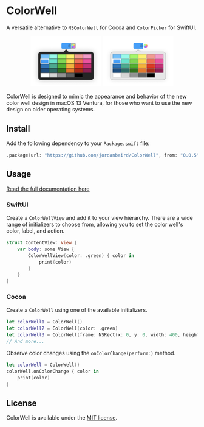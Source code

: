 # ColorWell

A versatile alternative to `NSColorWell` for Cocoa and `ColorPicker` for SwiftUI.

<div align='center'>
    <img src='Sources/ColorWell/Documentation.docc/Resources/color-well-with-popover-dark.png', style='width:37%'>
    <img src='Sources/ColorWell/Documentation.docc/Resources/color-well-with-popover-light.png', style='width:37%'>
</div>

ColorWell is designed to mimic the appearance and behavior of the new color well design in macOS 13 Ventura, for those who want to use the new design on older operating systems.

## Install

Add the following dependency to your `Package.swift` file:

```swift
.package(url: "https://github.com/jordanbaird/ColorWell", from: "0.0.5")
```

## Usage

[Read the full documentation here](https://swiftpackageindex.com/jordanbaird/ColorWell/documentation)

### SwiftUI

Create a `ColorWellView` and add it to your view hierarchy. There are a wide range of initializers to choose from, allowing you to set the color well's color, label, and action.

```swift
struct ContentView: View {
    var body: some View {
        ColorWellView(color: .green) { color in
            print(color)
        }
    }
}
```

### Cocoa

Create a `ColorWell` using one of the available initializers.

```swift
let colorWell1 = ColorWell()
let colorWell2 = ColorWell(color: .green)
let colorWell3 = ColorWell(frame: NSRect(x: 0, y: 0, width: 400, height: 200))
// And more...
```

Observe color changes using the `onColorChange(perform:)` method.

```swift
let colorWell = ColorWell()
colorWell.onColorChange { color in
    print(color)
}
```

## License

ColorWell is available under the [MIT license](LICENSE).
